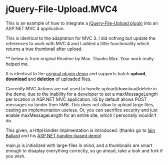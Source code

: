 # **jQuery-File-Upload.MVC4** #

This is an example of how to integrate a [jQuery-File-Upload plugin](https://github.com/blueimp/jQuery-File-Upload) into an ASP.NET MVC 4 application.

This is identical to the adaptation for MVC 3.  I did nothing but update the references to work with MVC 4 and I added a little functionality which returns a true thumbnail after upload.

** below is from original Readme by Max.  Thanks Max.  Your work really helped me.

It is identical to the [original plugin demo](http://blueimp.github.com/jQuery-File-Upload/ "jQuery File Upload Demo") and supports batch **upload**, **download** and **deletion** of uploaded files.

Currently MVC Actions are not used to handle upload/download/delete in the demo, due to the inability for a developer to set a maxMessageLength per location in ASP.NET MVC application. IIS by default allows POST messages no londer then 5MB. This does not allow to upload large files, casting an implementation useless. Or, you can sacrifice security and just enable maxMessageLength for an entire site, which I personally wouldn't do.

This given, a HttpHandler implmentation is introduced. (thanks go to [Iain Ballard](https://github.com/i-e-b/) and his [ASP.NET handler-based demo](https://github.com/i-e-b/jQueryFileUpload.Net))

main.js is initialized with large-files in mind, and a thumbnails are smart enough to disaplay everything correctly, so go ahead, take a look and fork if you wish.